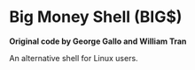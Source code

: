 # Big Money Shell (BIG$)

**Original code by George Gallo and William Tran**

An alternative shell for Linux users.
